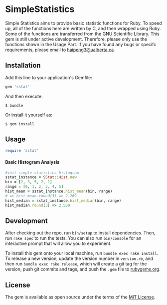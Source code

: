 # SimpleStatistics

Simple Statistics aims to provide basic statistic functions for Ruby. To speed up, all of the functions here are written by C, and then wrapped using Ruby. Some of the functions are transferred from the GNU Scientific Library. This gem is still under active development. Therefore, please only use the functions shown in the Usage Part. If you have found any bugs or specifc requirements, please email to haipeng3@ualberta.ca
## Installation

Add this line to your application's Gemfile:

```ruby
gem 'sstat'
```

And then execute:

    $ bundle

Or install it yourself as:

    $ gem install 

## Usage

```ruby
require 'sstat'
``````
#### Basic Histogram Analysis
```ruby
#init simple statistics histogram
sstat_instance = SStat::Hist.new
bin = [2, 3, 5, 2, 1]
range = [0, 1, 2, 3, 4, 5]
hist_mean = sstat_instance.hist_mean(bin, range)
# => hist_mean.round(3) => 2.269
hist_median = sstat_instance.hist_median(bin, range)
hist_median.round(3) => 2.500
``````

## Development

After checking out the repo, run `bin/setup` to install dependencies. Then, run `rake spec` to run the tests. You can also run `bin/console` for an interactive prompt that will allow you to experiment.

To install this gem onto your local machine, run `bundle exec rake install`. To release a new version, update the version number in `version.rb`, and then run `bundle exec rake release`, which will create a git tag for the version, push git commits and tags, and push the `.gem` file to [rubygems.org](https://rubygems.org).

## License

The gem is available as open source under the terms of the [MIT License](http://opensource.org/licenses/MIT).